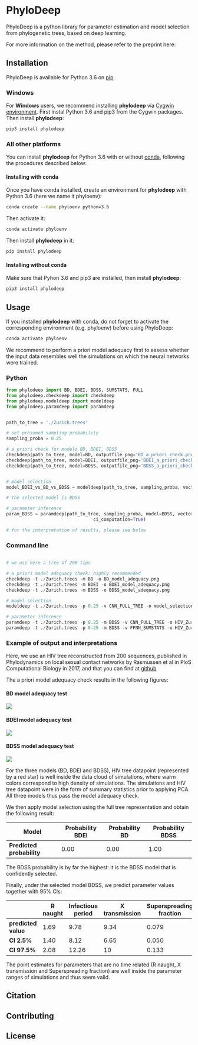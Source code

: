 # PhyloDeep

PhyloDeep is a python library for parameter estimation and model selection from phylogenetic trees, based on deep learning.

For more information on the method, please refer to the preprint here: 

## Installation

PhyloDeep is available for Python 3.6 on [pip](https://pypi.org/project/phylodeep).


### Windows
For **Windows** users, we recommend installing __phylodeep__ via [Cygwin environment](https://www.cygwin.com/).
First instal Python 3.6 and pip3 from the Cygwin packages. Then install __phylodeep__:
```bash
pip3 install phylodeep
```

### All other platforms

You can install __phylodeep__ for Python 3.6 with or without [conda](https://conda.io/docs/), following the procedures described below:

#### Installing with conda

Once you have conda installed, create an environment for __phylodeep__ with Python 3.6 (here we name it phyloenv):

```bash
conda create --name phyloenv python=3.6
```

Then activate it:
```bash
conda activate phyloenv
```

Then install __phylodeep__ in it:

```bash
pip install phylodeep
```

#### Installing without conda

Make sure that Pyhon 3.6 and pip3 are installed, then install __phylodeep__:

```bash
pip3 install phylodeep
```

## Usage 

If you installed __phylodeep__ with conda, do not forget to activate the corresponding environment (e.g. phyloenv) before using PhyloDeep:
```bash
conda activate phyloenv
```


We recommend to perform a priori model adequacy first to assess whether the input data resembles well the 
simulations on which the neural networks were trained.

### Python

```python
from phylodeep import BD, BDEI, BDSS, SUMSTATS, FULL
from phylodeep.checkdeep import checkdeep
from phylodeep.modeldeep import modeldeep
from phylodeep.paramdeep import paramdeep


path_to_tree = './Zurich.trees'

# set presumed sampling probability
sampling_proba = 0.25

# a priori check for models BD, BDEI, BDSS
checkdeep(path_to_tree, model=BD, outputfile_png='BD_a_priori_check.png')
checkdeep(path_to_tree, model=BDEI, outputfile_png='BDEI_a_priori_check.png')
checkdeep(path_to_tree, model=BDSS, outputfile_png='BDSS_a_priori_check.png')


# model selection
model_BDEI_vs_BD_vs_BDSS = modeldeep(path_to_tree, sampling_proba, vector_representation=FULL)

# the selected model is BDSS

# parameter inference
param_BDSS = paramdeep(path_to_tree, sampling_proba, model=BDSS, vector_representation=FULL, 
                                 ci_computation=True)

# for the interpretation of results, please see below
```

### Command line

```python

# we use here a tree of 200 tips

# a priori model adequacy check: highly recommended
checkdeep -t ./Zurich.trees -m BD -o BD_model_adequacy.png
checkdeep -t ./Zurich.trees -m BDEI -o BDEI_model_adequacy.png
checkdeep -t ./Zurich.trees -m BDSS -o BDSS_model_adequacy.png

# model selection
modeldeep -t ./Zurich.trees -p 0.25 -v CNN_FULL_TREE -o model_selection.csv

# parameter inference
paramdeep -t ./Zurich.trees -p 0.25 -m BDSS -v CNN_FULL_TREE -o HIV_Zurich_BDSS_CNN.csv
paramdeep -t ./Zurich.trees -p 0.25 -m BDSS -v FFNN_SUMSTATS -o HIV_Zurich_BDSS_FFNN_CI.csv -c
```

### Example of output and interpretations
Here, we use an HIV tree reconstructed from 200 sequences, published in Phylodynamics on local sexual contact networks 
by Rasmussen et al in PloS Computational Biology in 2017, and that you can find at [github](https://github.com/evolbioinfo/phylodeep/blob/main/test_tree_HIV_Zurich/Zurich.trees)

The a priori model adequacy check results in the following figures:

#### BD model adequacy test
![](https://github.com/evolbioinfo/phylodeep/tree/main/phylodeep/test/BD_model_adequacy.png)

#### BDEI model adequacy test
![](https://github.com/evolbioinfo/phylodeep/tree/main/phylodeep/test/BDEI_model_adequacy.png)

#### BDSS model adequacy test
![](https://github.com/evolbioinfo/phylodeep/tree/main/phylodeep/test/BDSS_model_adequacy.png)

For the three models (BD, BDEI and BDSS), HIV tree datapoint (represented by a red star) is well inside the data cloud
of simulations, where warm colors correspond to high density of simulations. The simulations and HIV tree datapoint were
in the form of summary statistics prior to applying PCA. All three models thus pass the model adequacy check.

We then apply model selection using the full tree representation and obtain the following result:

| Model | Probability BDEI | Probability BD | Probability BDSS |
| -------- | ------------- | ------------- | ------------- |
| __Predicted probability__ | 0.00 | 0.00 | 1.00 |

The BDSS probability is by far the highest: it is the BDSS model that is confidently selected.

Finally, under the selected model BDSS, we predict parameter values together with 95% CIs:

|  |  R naught  |  Infectious period  |  X transmission  |  Superspreading fraction  |
| ------------- | ------------- | -------------  |  -------------  | ------- |
| __predicted value__ | 1.69 |  9.78  | 9.34  |  0.079  |
| __CI 2.5%__  |  1.40  |  8.12  |  6.65  |  0.050  |
| __CI 97.5%__  |  2.08  |  12.26  |  10  |  0.133  |

The point estimates for parameters that are no time related (R naught, X transmission and Superspreading fraction) are
well inside the parameter ranges of simulations and thus seem valid.

## Citation


## Contributing


## License
